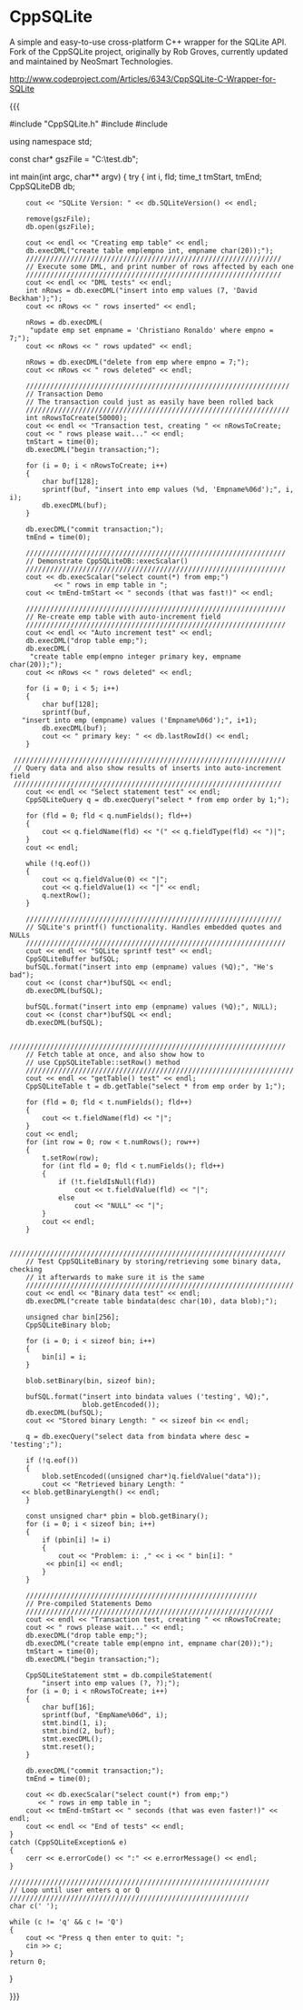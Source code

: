 CppSQLite
=========

A simple and easy-to-use cross-platform C++ wrapper for the SQLite API. Fork of the CppSQLite project, originally by Rob Groves, currently updated and maintained by NeoSmart Technologies.

http://www.codeproject.com/Articles/6343/CppSQLite-C-Wrapper-for-SQLite

{{{
    
#include "CppSQLite.h"
#include <ctime>
#include <iostream>

using namespace std;

const char* gszFile = "C:\\test.db";

int main(int argc, char** argv)
{
    try
    {
        int i, fld;
        time_t tmStart, tmEnd;
        CppSQLiteDB db;

        cout << "SQLite Version: " << db.SQLiteVersion() << endl;

        remove(gszFile);
        db.open(gszFile);

        cout << endl << "Creating emp table" << endl;
        db.execDML("create table emp(empno int, empname char(20));");
        ///////////////////////////////////////////////////////////////
        // Execute some DML, and print number of rows affected by each one
        ///////////////////////////////////////////////////////////////
        cout << endl << "DML tests" << endl;
        int nRows = db.execDML("insert into emp values (7, 'David Beckham');");
        cout << nRows << " rows inserted" << endl;

        nRows = db.execDML(
         "update emp set empname = 'Christiano Ronaldo' where empno = 7;");
        cout << nRows << " rows updated" << endl;

        nRows = db.execDML("delete from emp where empno = 7;");
        cout << nRows << " rows deleted" << endl;

        /////////////////////////////////////////////////////////////////
        // Transaction Demo
        // The transaction could just as easily have been rolled back
        /////////////////////////////////////////////////////////////////
        int nRowsToCreate(50000);
        cout << endl << "Transaction test, creating " << nRowsToCreate;
        cout << " rows please wait..." << endl;
        tmStart = time(0);
        db.execDML("begin transaction;");

        for (i = 0; i < nRowsToCreate; i++)
        {
            char buf[128];
            sprintf(buf, "insert into emp values (%d, 'Empname%06d');", i, i);
            db.execDML(buf);
        }

        db.execDML("commit transaction;");
        tmEnd = time(0);

        ////////////////////////////////////////////////////////////////
        // Demonstrate CppSQLiteDB::execScalar()
        ////////////////////////////////////////////////////////////////
        cout << db.execScalar("select count(*) from emp;") 
               << " rows in emp table in ";
        cout << tmEnd-tmStart << " seconds (that was fast!)" << endl;

        ////////////////////////////////////////////////////////////////
        // Re-create emp table with auto-increment field
        ////////////////////////////////////////////////////////////////
        cout << endl << "Auto increment test" << endl;
        db.execDML("drop table emp;");
        db.execDML(
         "create table emp(empno integer primary key, empname char(20));");
        cout << nRows << " rows deleted" << endl;

        for (i = 0; i < 5; i++)
        {
            char buf[128];
            sprintf(buf, 
       "insert into emp (empname) values ('Empname%06d');", i+1);
            db.execDML(buf);
            cout << " primary key: " << db.lastRowId() << endl;
        }

     ///////////////////////////////////////////////////////////////////
     // Query data and also show results of inserts into auto-increment field
     //////////////////////////////////////////////////////////////////
        cout << endl << "Select statement test" << endl;
        CppSQLiteQuery q = db.execQuery("select * from emp order by 1;");

        for (fld = 0; fld < q.numFields(); fld++)
        {
            cout << q.fieldName(fld) << "(" << q.fieldType(fld) << ")|";
        }
        cout << endl;

        while (!q.eof())
        {
            cout << q.fieldValue(0) << "|";
            cout << q.fieldValue(1) << "|" << endl;
            q.nextRow();
        }

        ///////////////////////////////////////////////////////////////
        // SQLite's printf() functionality. Handles embedded quotes and NULLs
        ////////////////////////////////////////////////////////////////
        cout << endl << "SQLite sprintf test" << endl;
        CppSQLiteBuffer bufSQL;
        bufSQL.format("insert into emp (empname) values (%Q);", "He's bad");
        cout << (const char*)bufSQL << endl;
        db.execDML(bufSQL);

        bufSQL.format("insert into emp (empname) values (%Q);", NULL);
        cout << (const char*)bufSQL << endl;
        db.execDML(bufSQL);

        ////////////////////////////////////////////////////////////////////
        // Fetch table at once, and also show how to 
        // use CppSQLiteTable::setRow() method
        //////////////////////////////////////////////////////////////////
        cout << endl << "getTable() test" << endl;
        CppSQLiteTable t = db.getTable("select * from emp order by 1;");

        for (fld = 0; fld < t.numFields(); fld++)
        {
            cout << t.fieldName(fld) << "|";
        }
        cout << endl;
        for (int row = 0; row < t.numRows(); row++)
        {
            t.setRow(row);
            for (int fld = 0; fld < t.numFields(); fld++)
            {
                if (!t.fieldIsNull(fld))
                    cout << t.fieldValue(fld) << "|";
                else
                    cout << "NULL" << "|";
            }
            cout << endl;
        }

        ////////////////////////////////////////////////////////////////////
        // Test CppSQLiteBinary by storing/retrieving some binary data, checking
        // it afterwards to make sure it is the same
        //////////////////////////////////////////////////////////////////
        cout << endl << "Binary data test" << endl;
        db.execDML("create table bindata(desc char(10), data blob);");
        
        unsigned char bin[256];
        CppSQLiteBinary blob;

        for (i = 0; i < sizeof bin; i++)
        {
            bin[i] = i;
        }

        blob.setBinary(bin, sizeof bin);

        bufSQL.format("insert into bindata values ('testing', %Q);", 
                      blob.getEncoded());
        db.execDML(bufSQL);
        cout << "Stored binary Length: " << sizeof bin << endl;

        q = db.execQuery("select data from bindata where desc = 'testing';");

        if (!q.eof())
        {
            blob.setEncoded((unsigned char*)q.fieldValue("data"));
            cout << "Retrieved binary Length: " 
       << blob.getBinaryLength() << endl;
        }

        const unsigned char* pbin = blob.getBinary();
        for (i = 0; i < sizeof bin; i++)
        {
            if (pbin[i] != i)
            {
                cout << "Problem: i: ," << i << " bin[i]: " 
             << pbin[i] << endl;
            }
        }

        /////////////////////////////////////////////////////////
        // Pre-compiled Statements Demo
        /////////////////////////////////////////////////////////////
        cout << endl << "Transaction test, creating " << nRowsToCreate;
        cout << " rows please wait..." << endl;
        db.execDML("drop table emp;");
        db.execDML("create table emp(empno int, empname char(20));");
        tmStart = time(0);
        db.execDML("begin transaction;");

        CppSQLiteStatement stmt = db.compileStatement(
            "insert into emp values (?, ?);");
        for (i = 0; i < nRowsToCreate; i++)
        {
            char buf[16];
            sprintf(buf, "EmpName%06d", i);
            stmt.bind(1, i);
            stmt.bind(2, buf);
            stmt.execDML();
            stmt.reset();
        }

        db.execDML("commit transaction;");
        tmEnd = time(0);

        cout << db.execScalar("select count(*) from emp;") 
           << " rows in emp table in ";
        cout << tmEnd-tmStart << " seconds (that was even faster!)" << endl;
        cout << endl << "End of tests" << endl;
    }
    catch (CppSQLiteException& e)
    {
        cerr << e.errorCode() << ":" << e.errorMessage() << endl;
    }

    ////////////////////////////////////////////////////////////////
    // Loop until user enters q or Q
    ///////////////////////////////////////////////////////////
    char c(' ');

    while (c != 'q' && c != 'Q')
    {
        cout << "Press q then enter to quit: ";
        cin >> c;
    }
    return 0;
}

}}}


